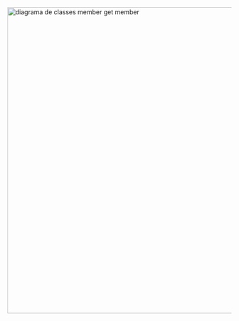 
<img width="688" alt="diagrama de classes member get member" src="https://github.com/user-attachments/assets/d4749aa5-0174-4e4f-b815-50b24069b838">
